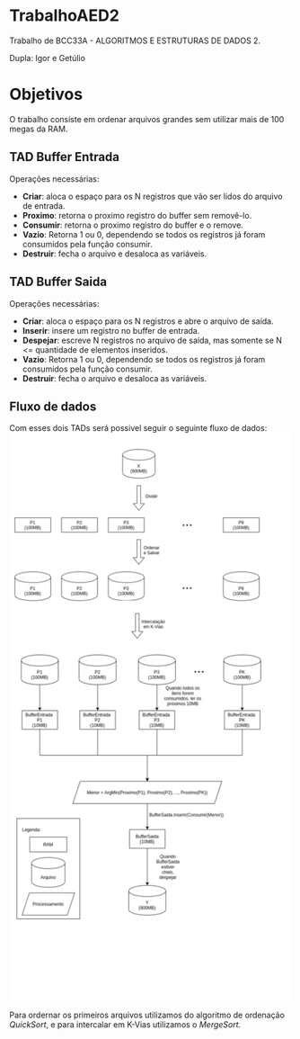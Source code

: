 # TrabalhoAED2
Trabalho de BCC33A - ALGORITMOS E ESTRUTURAS DE DADOS 2.

Dupla: Igor e Getúlio

# Objetivos
O trabalho consiste em ordenar arquivos grandes sem utilizar mais de 100 megas da RAM.
## TAD Buffer Entrada
Operações necessárias:
- **Criar**: aloca o espaço para os N registros que vão ser lidos do arquivo de entrada.
- **Proximo**: retorna o proximo registro do buffer sem removê-lo. 
- **Consumir**: retorna o proximo registro do buffer e o remove. 
- **Vazio**: Retorna 1 ou 0, dependendo se todos os registros já foram consumidos pela função consumir.
- **Destruir**: fecha o arquivo e desaloca as variáveis.

## TAD Buffer Saida
Operações necessárias:
- **Criar**: aloca o espaço para os N registros e abre o arquivo de saída.
- **Inserir**: insere um registro no buffer de entrada. 
- **Despejar**: escreve N registros no arquivo de saída, mas somente se N <= quantidade de elementos inseridos.
- **Vazio**: Retorna 1 ou 0, dependendo se todos os registros já foram consumidos pela função consumir.
- **Destruir**: fecha o arquivo e desaloca as variáveis.

## Fluxo de dados
Com esses dois TADs será possivel seguir o seguinte fluxo de dados:
![era para ter uma imagem de um fluxo de dados aqui](Imagens/figura.png)

Para ordernar os primeiros arquivos utilizamos do algoritmo de ordenação _QuickSort_, e para intercalar em K-Vias utilizamos o _MergeSort_.
